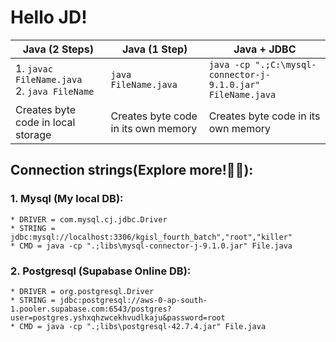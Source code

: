 # Hello JD!

|  Java (2 Steps)             | Java (1 Step)             | Java + JDBC                     |
|-----------------------|-----------------------|-------------------------------------------|
| 1. `javac FileName.java`<br>2. `java FileName`  | `java FileName.java`       | `java -cp ".;C:\mysql-connector-j-9.1.0.jar" FileName.java` |
|Creates byte code in local storage|Creates byte code in its own memory|Creates byte code in its own memory|

## Connection strings(Explore more!🥳🥳):
### 1. Mysql (My local DB): 
    * DRIVER = com.mysql.cj.jdbc.Driver
    * STRING = jdbc:mysql://localhost:3306/kgisl_fourth_batch","root","killer"
    * CMD = java -cp ".;libs\mysql-connector-j-9.1.0.jar" File.java

### 2. Postgresql (Supabase Online DB):
    * DRIVER = org.postgresql.Driver
    * STRING = jdbc:postgresql://aws-0-ap-south-1.pooler.supabase.com:6543/postgres?user=postgres.yshxqhzwcekhvudlkaju&password=root
    * CMD = java -cp ".;libs\postgresql-42.7.4.jar" File.java